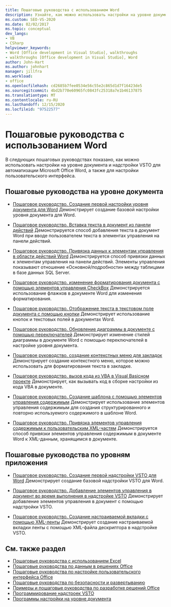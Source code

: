 ```yaml
---
title: Пошаговые руководства с использованием Word
description: Узнайте, как можно использовать настройки на уровне документа и надстройки VSTO для автоматизации Microsoft Word и настройки пользовательского интерфейса.
ms.custom: SEO-VS-2020
ms.date: 02/02/2017
ms.topic: conceptual
dev_langs:
- VB
- CSharp
helpviewer_keywords:
- Word [Office development in Visual Studio], walkthroughs
- walkthroughs [Office development in Visual Studio], Word
author: John-Hart
ms.author: johnhart
manager: jillfra
ms.workload:
- office
ms.openlocfilehash: cd2685b7fee0534e56c55e2c865d1d7f16423de5
ms.sourcegitcommit: 4bd2b770e60965fc0843fc25318a7e1b46137875
ms.translationtype: MT
ms.contentlocale: ru-RU
ms.lasthandoff: 12/15/2020
ms.locfileid: "97522577"
---
```

# <a name="walkthroughs-using-word"></a>Пошаговые руководства с использованием Word
  В следующих пошаговых руководствах показано, как можно использовать настройки на уровне документа и надстройки VSTO для автоматизации Microsoft Office Word, а также для настройки пользовательского интерфейса.

## <a name="document-level-walkthroughs"></a>Пошаговые руководства на уровне документа
- [Пошаговое руководство. Создание первой настройки уровня документа для Word](../vsto/walkthrough-creating-your-first-document-level-customization-for-word.md) Демонстрирует создание базовой настройки уровня документа для Word.

- [Пошаговое руководство. Вставка текста в документ из панели действий](../vsto/walkthrough-inserting-text-into-a-document-from-an-actions-pane.md) Демонстрируется способ добавления текста в документ Word при вводе пользователем текста в элементах управления на панели действий.

- [Пошаговое руководство. Привязка данных к элементам управления в области действий Word](../vsto/walkthrough-binding-data-to-controls-on-a-word-actions-pane.md) Демонстрируется способ привязки данных к элементам управления на панели действий. Элементы управления показывают отношение «Основной/подробности» между таблицами в базе данных SQL Server.

- [Пошаговое руководство. изменение форматирования документа с помощью элементов управления CheckBox](../vsto/walkthrough-changing-document-formatting-using-checkbox-controls.md) Демонстрируется использование флажков в документе Word для изменения форматирования.

- [Пошаговое руководство. Отображение текста в текстовом поле документа с помощью кнопки](../vsto/walkthrough-displaying-text-in-a-text-box-in-a-document-using-a-button.md) Демонстрирует использование кнопок и текстовых полей в документах Word.

- [Пошаговое руководство. Обновление диаграммы в документе с помощью переключателей](../vsto/walkthrough-updating-a-chart-in-a-document-using-radio-buttons.md) Демонстрирует изменение стилей диаграммы в документе Word с помощью переключателей в настройке уровня документа.

- [Пошаговое руководство. создание контекстных меню для закладок](../vsto/walkthrough-creating-shortcut-menus-for-bookmarks.md) Демонстрирует создание контекстного меню, которое можно использовать для форматирования текста в закладке.

- [Пошаговое руководство. вызов кода из VBA в Visual Basicном проекте](../vsto/walkthrough-calling-code-from-vba-in-a-visual-basic-project.md) Демонстрирует, как вызывать код в сборке настройки из кода VBA в документе.

- [Пошаговое руководство. Создание шаблона с помощью элементов управления содержимым](../vsto/walkthrough-creating-a-template-by-using-content-controls.md) Демонстрирует использование элементов управления содержимым для создания структурированного и повторно используемого содержимого в шаблоне Word.

- [Пошаговое руководство. Привязка элементов управления содержимым к пользовательским XML-частям](../vsto/walkthrough-binding-content-controls-to-custom-xml-parts.md) Демонстрируется способ привязки элементов управления содержимым в документе Word к XML-данным, хранящимся в документе.

## <a name="application-level-walkthroughs"></a>Пошаговые руководства по уровням приложения
- [Пошаговое руководство. Создание первой надстройки VSTO для Word](../vsto/walkthrough-creating-your-first-vsto-add-in-for-word.md) Демонстрирует создание базовой надстройки VSTO для Word.

- [Пошаговое руководство. Добавление элементов управления в документ во время выполнения в надстройке VSTO](../vsto/walkthrough-adding-controls-to-a-document-at-run-time-in-a-vsto-add-in.md) Демонстрирует добавление элементов управления в документ с помощью надстройки VSTO.

- [Пошаговое руководство. Создание настраиваемой вкладки с помощью XML-ленты](../vsto/walkthrough-creating-a-custom-tab-by-using-ribbon-xml.md) Демонстрирует создание настраиваемой вкладки ленты с помощью XML-файла дескриптора в надстройке VSTO.

## <a name="see-also"></a>См. также раздел
- [Пошаговые руководства с использованием Excel](../vsto/walkthroughs-using-excel.md)
- [Пошаговые руководства по данным в решениях Office](../vsto/data-in-office-solutions-walkthroughs.md)
- [Пошаговые руководства по настройке пользовательского интерфейса Office](../vsto/office-ui-customization-walkthroughs.md)
- [Пошаговые руководства по безопасности и развертыванию](../vsto/security-and-deployment-walkthroughs.md)
- [Примеры и пошаговые руководства по разработке решений Office](../vsto/office-development-samples-and-walkthroughs.md)
- [Программирование надстроек VSTO](../vsto/programming-vsto-add-ins.md)
- [Программы настройки на уровне документа](../vsto/programming-document-level-customizations.md)
